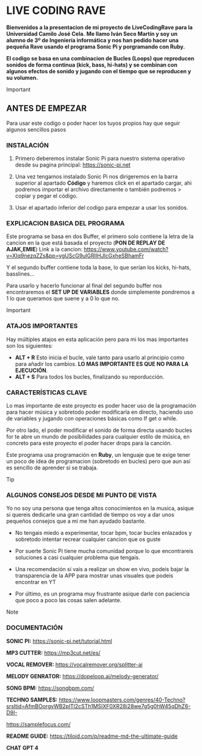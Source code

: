 # LIVE CODING RAVE
**Bienvenidos a la presentacion de mi proyecto de LiveCodingRave para la Universidad Camilo José Cela.** 
**Me llamo Iván Seco Martín y soy un alumno de 3º de Ingeniería informática y nos han pedido hacer una pequeña Rave usando el programa Sonic Pi y porgramando con Ruby.**

**El codigo se basa en una combinacion de Bucles (Loops) que reproducen sonidos de forma continua (kick, bass, hi-hats) y se combinan con algunos efectos de sonido y jugando con el tiempo que se reproducen y su volumen.**

>[!IMPORTANT]
> ## ANTES DE EMPEZAR
>Para usar este codigo o poder hacer los tuyos propios hay que seguir algunos sencillos pasos
>
> ### INSTALACIÓN
>  1. Primero deberemos instalar Sonic Pi para nuestro sistema operativo desde su pagina principal: https://sonic-pi.net
>     
>  2. Una vez tengamos instalado Sonic Pi nos dirigeremos en la barra superior al apartado **Código** y haremos click en el apartado cargar, ahi podremos importar el archivo directamente o también podremos >  copiar y pegar el código.
>    
>  3. Usar el apartado inferior del codigo para empezar a usar los sonidos.

### EXPLICACION BASICA DEL PROGRAMA
Este programa se basa en dos Buffer, el primero solo contiene la letra de la cancion en la que está basada el proyecto (**PON DE REPLAY DE AJAK,EMIE**)
Link a la cancion: https://www.youtube.com/watch?v=XIq9nezqZZs&pp=ygUScG9uIGRlIHJlcGxheSBhamFr

Y el segundo buffer contiene toda la base, lo que serían los kicks, hi-hats, basslines...

Para usarlo y hacerlo funcionar al final del segundo buffer nos encontraremos el **SET UP DE VARIABLES** donde simplemente pondremos a 1 lo que queramos que suene y a 0 lo que no.

> [!IMPORTANT] 
> ### ATAJOS IMPORTANTES
> Hay múltiples atajos en esta aplicación pero para mi los mas importantes son los siguientes:
>  - **ALT + R** Esto inicia el bucle, vale tanto para usarlo al principio como para añadir los cambios.
>    **LO MAS IMPORTANTE ES QUE NO PARA LA EJECUCIÓN**.
> - **ALT + S** Para todos los bucles, finalizando su reporducción.

### CARACTERÍSTICAS CLAVE
Lo mas importante de este proyecto es poder hacer uso de la programación para hacer música y sobretodo poder modificarla en directo, haciendo uso de variables y jugando con operaciones básicas como If get o while.

Por otro lado, el poder modificar el sonido de forma directa usando bucles for te abre un mundo de posibilidades para cualquier estilo de música, en concreto para este proyecto el poder hacer drops para la canción.

Este programa usa programación en **Ruby**, un lenguaje que te exige tener un poco de idea de programacion (sobretodo en bucles) pero que aun así es sencillo de aprender si se trabaja.

> [!TIP]
> ### ALGUNOS CONSEJOS DESDE MI PUNTO DE VISTA
> Yo no soy una persona que tenga altos conocimientos en la musica, asique si quereis dedicarle una gran cantidad de tiempo os voy a dar unos pequeños consejos que a mi me han ayudado bastante.
>   - No tengais miedo a experimentar, tocar bpm, tocar bucles enlazados y sobretodo intentar recrear cualquier cancion que os guste
>     
>   - Por suerte Sonic Pi tiene mucha comunidad porque lo que encontrareis soluciones a casi cualquier problema que tengais.
>
>   - Una recomendación si vais a realizar un show en vivo, podeis bajar la transparencia de la APP para mostrar unas visuales que podeis encontrar en YT
>     
>   - Por último, es un programa muy frustrante asique darle con paciencia que poco a poco las cosas salen adelante.


>[!NOTE]
>### DOCUMENTACIÓN
> **SONIC PI:** https://sonic-pi.net/tutorial.html
>
> **MP3 CUTTER:** https://mp3cut.net/es/
>
> **VOCAL REMOVER:** https://vocalremover.org/splitter-ai
>
> **MELODY GENRATOR:** https://dopeloop.ai/melody-generator/
>
> **SONG BPM:** https://songbpm.com/
>
> **TECHNO SAMPLES:**
>    https://www.loopmasters.com/genres/40-Techno?srsltid=AfmBOorgyWB2plTl2cSTh1MSIXF0XR28i28we7g5g0hW45qDhZ6-D9I-
>
>    https://samplefocus.com/
>
> **README GUIDE:** https://tiloid.com/p/readme-md-the-ultimate-guide
>
> **CHAT GPT 4**
